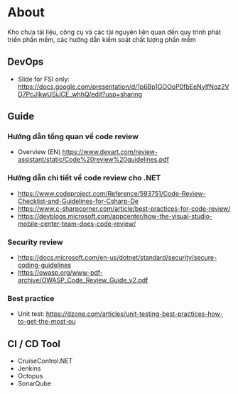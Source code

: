 # About
Kho chưa tài liệu, công cụ và các tài nguyên liên quan đến quy trình phát triển phần mềm, các hướng dẫn kiểm soát chất lượng phần mềm
## DevOps
- Slide for FSI only: https://docs.google.com/presentation/d/1p6Bp1GOOoP0fbEeNyIfNqz2VD7PcJIkwUSiJCE_whhQ/edit?usp=sharing
## Guide
### Hướng dẫn tổng quan về code review
  - Overview (EN) https://www.devart.com/review-assistant/static/Code%20review%20guidelines.pdf
### Hướng dẫn chi tiết về code review cho .NET 
  - https://www.codeproject.com/Reference/593751/Code-Review-Checklist-and-Guidelines-for-Csharp-De
  - https://www.c-sharpcorner.com/article/best-practices-for-code-review/
  - https://devblogs.microsoft.com/appcenter/how-the-visual-studio-mobile-center-team-does-code-review/
### Security review  
- https://docs.microsoft.com/en-us/dotnet/standard/security/secure-coding-guidelines
- https://owasp.org/www-pdf-archive/OWASP_Code_Review_Guide_v2.pdf
### Best practice
- Unit test: https://dzone.com/articles/unit-testing-best-practices-how-to-get-the-most-ou
## CI / CD Tool
- CruiseControl.NET
- Jenkins
- Octopus
- SonarQube
